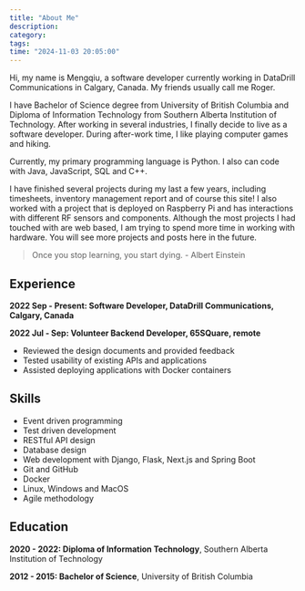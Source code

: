 ```yaml
---
title: "About Me"
description: 
category: 
tags: 
time: "2024-11-03 20:05:00"
---
```


Hi, my name is Mengqiu, a software developer currently working in DataDrill Communications in Calgary, Canada. My friends usually call me Roger.

I have Bachelor of Science degree from University of British Columbia and Diploma of Information Technology from Southern Alberta Institution of Technology. After working in several industries, I finally decide to live as a software developer. During after-work time, I like playing computer games and hiking.

Currently, my primary programming language is Python. I also can code with Java, JavaScript, SQL and C++.

I have finished several projects during my last a few years, including timesheets, inventory management report and of course this site! I also worked with a project that is deployed on Raspberry Pi and has interactions with different RF sensors and components. Although the most projects I had touched with are web based, I am trying to spend more time in working with hardware. You will see more projects and posts here in the future.

> Once you stop learning, you start dying. - Albert Einstein

## Experience

**2022 Sep - Present: Software Developer, DataDrill Communications, Calgary, Canada**

**2022 Jul - Sep: Volunteer Backend Developer, 65SQuare, remote** 

- Reviewed the design documents and provided feedback
- Tested usability of existing APIs and applications
- Assisted deploying applications with Docker containers

## Skills

- Event driven programming
- Test driven development
- RESTful API design
- Database design
- Web development with Django, Flask, Next.js and Spring Boot
- Git and GitHub
- Docker
- Linux, Windows and MacOS
- Agile methodology

## Education

**2020 - 2022: Diploma of Information Technology**, Southern Alberta Institution of Technology

**2012 - 2015: Bachelor of Science**, University of British Columbia

